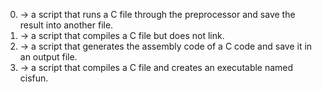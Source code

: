 0. -> a script that runs a C file through the preprocessor and save the result into another file.
1. ->  a script that compiles a C file but does not link.
2. ->  a script that generates the assembly code of a C code and save it in an output file.
3. ->  a script that compiles a C file and creates an executable named cisfun.
